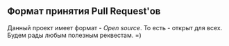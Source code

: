 ## Формат принятия **Pull Request'ов**

Данный проект имеет формат - *Open source*. То есть - открыт для всех.
Будем рады любым полезным реквестам. =)
